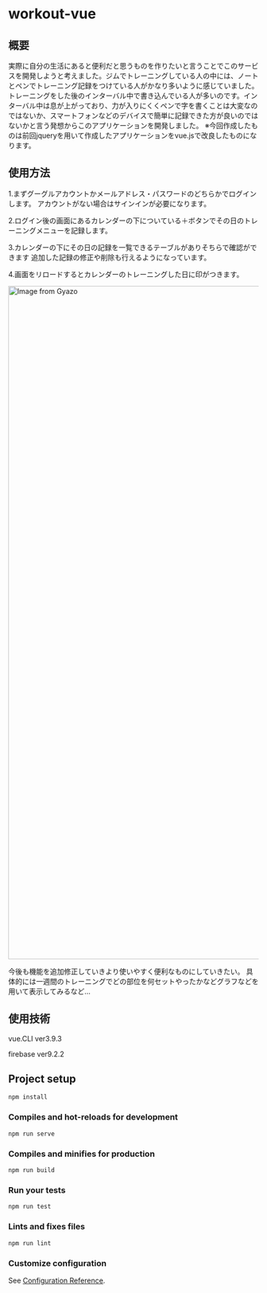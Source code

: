 # workout-vue

## 概要
 実際に自分の生活にあると便利だと思うものを作りたいと言うことでこのサービスを開発しようと考えました。ジムでトレーニングしている人の中には、ノートとペンでトレーニング記録をつけている人がかなり多いように感じていました。トレーニングをした後のインターバル中で書き込んでいる人が多いのです。インターバル中は息が上がっており、力が入りにくくペンで字を書くことは大変なのではないか、スマートフォンなどのデバイスで簡単に記録できた方が良いのではないかと言う発想からこのアプリケーションを開発しました。
  ※今回作成したものは前回jqueryを用いて作成したアプリケーションをvue.jsで改良したものになります。

## 使用方法
 1.まずグーグルアカウントかメールアドレス・パスワードのどちらかでログインします。
  アカウントがない場合はサインインが必要になります。




 2.ログイン後の画面にあるカレンダーの下についている＋ボタンでその日のトレーニングメニューを記録します。




 3.カレンダーの下にその日の記録を一覧できるテーブルがありそちらで確認ができます
  追加した記録の修正や削除も行えるようになっています。




 4.画面をリロードするとカレンダーのトレーニングした日に印がつきます。




<a href="https://gyazo.com/08246520dab593a2ad2181ff2188de52"><img src="https://i.gyazo.com/08246520dab593a2ad2181ff2188de52.png" alt="Image from Gyazo" width="1353"/></a>




今後も機能を追加修正していきより使いやすく便利なものにしていきたい。
具体的には一週間のトレーニングでどの部位を何セットやったかなどグラフなどを用いて表示してみるなど...


## 使用技術
vue.CLI ver3.9.3

firebase ver9.2.2

## Project setup
```
npm install
```

### Compiles and hot-reloads for development
```
npm run serve
```

### Compiles and minifies for production
```
npm run build
```

### Run your tests
```
npm run test
```

### Lints and fixes files
```
npm run lint
```

### Customize configuration
See [Configuration Reference](https://cli.vuejs.org/config/).

